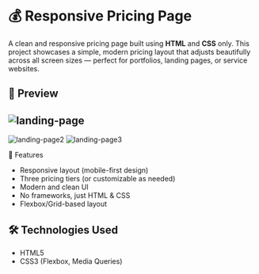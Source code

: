 # 💰 Responsive Pricing Page

A clean and responsive pricing page built using **HTML** and **CSS** only. This project showcases a simple, modern pricing layout that adjusts beautifully across all screen sizes — perfect for portfolios, landing pages, or service websites.

## 📸 Preview

## ![landing-page](https://github.com/user-attachments/assets/797c0e4c-654b-4934-9985-30a8748b41dc)
![landing-page2](https://github.com/user-attachments/assets/f16f1e02-5b80-4f0a-a013-6f34cad1cdfb)
![landing-page3](https://github.com/user-attachments/assets/9f7995b9-6409-4926-b02f-039af74fb4ae)

🚀 Features

- Responsive layout (mobile-first design)
- Three pricing tiers (or customizable as needed)
- Modern and clean UI
- No frameworks, just HTML & CSS
- Flexbox/Grid-based layout

## 🛠️ Technologies Used

- HTML5
- CSS3 (Flexbox, Media Queries)


